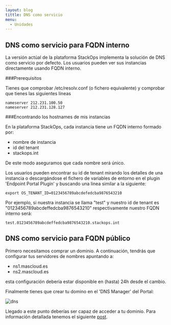 ```yaml
---
layout: blog
tittle: DNS como servicio
menu:
  - Unidades
---
```


## DNS como servicio para FQDN interno 

La versión actúal de la plataforma StackOps implementa la solución de DNS como servicio por defecto. Los usuarios pueden ver sus instancias directamente usando FQDN interno.

###Prerequisitos

Tienes que comprobar /etc/resolv.conf (o fichero equivalente) y comprobar que tienes las siguientes líneas 

	nameserver 212.231.100.50
	nameserver 212.231.128.127

###Encontrando los hostnames de mis instancias

En la plataforma StackOps, cada instancia tiene un FQDN interno formado por:

* nombre de instancia
* id del tenant
* stackops.int

De este modo aseguramos que cada nombre será único.

Los usuarios pueden encontrar su id de tenant mirando los detalles de una instancia o descargándose el fichero de variables de entorno en el plugin 'Endpoint Portal Plugin' y buscando una linea similar a la siguiente:

	export OS_TENANT_ID=0123456789abcdefedcba9876543210
 

Por ejemplo, si nuestra instancia se llama "test" y nuestro id de tenant es "0123456789abcdeffedcba9876543210" respectivamente nuestro FQDN interno será:

    test.0123456789abcdeffedcba9876543210.stackops.int

## DNS como servicio para FQDN público

Primero necesitamos comprar un dominio. A continuación, tendrás que configurar tus servidores de nombres apuntando a:

* ns1.mascloud.es
* ns2.mascloud.es

esta configuración debería estar disponible en (hasta) 24h desde el cambio.

Finalmente tienes que crear tu domino en el 'DNS Manager' del Portal:

![dns](https://cirrusflex.zendesk.com/hc/es/article_attachments/200781481/createdomain.png)

Llegado a este punto deberías ser capaz de acceder a tu dominio. Para información detallada tenemos el siguiente [post](https://docs.stackops.net/dnsaas-plugin-en.html). 